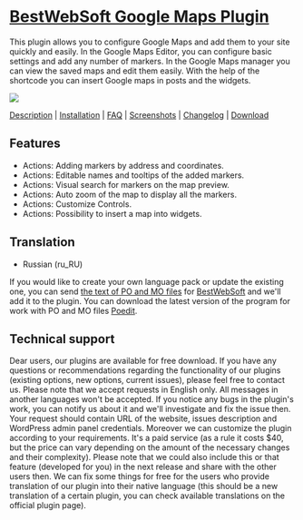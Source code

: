 <a href="http://bestwebsoft.com/plugin/bws-google-maps/" target=_blank>BestWebSoft Google Maps Plugin</a>
========================================

This plugin allows you to configure Google Maps and add them to your site quickly and easily. In the Google Maps Editor, you can configure basic settings and add any number of markers. In the Google Maps manager you can view the saved maps and edit them easily. With the help of the shortcode you can insert Google maps in posts and the widgets. 

<img src="http://bestwebsoft.com/wp-content/uploads/2014/03/google-maps-banner-website.jpg" />

<a href="http://bestwebsoft.com/plugin/bws-google-maps/#description" target=_blank>Description</a> | 
<a href="http://bestwebsoft.com/plugin/bws-google-maps/#installation" target=_blank>Installation</a> | 
<a href="http://bestwebsoft.com/plugin/bws-google-maps/#faq" target=_blank>FAQ</a> | 
<a href="http://bestwebsoft.com/plugin/bws-google-maps/#screenshots" target=_blank>Screenshots</a> | 
<a href="http://bestwebsoft.com/plugin/bws-google-maps/#changelog" target=_blank>Changelog</a> | 
<a href="http://bestwebsoft.com/plugin/bws-google-maps/#download" target=_blank>Download</a>

Features
-----------------------------
* Actions: Adding markers by address and coordinates.
* Actions: Editable names and tooltips of the added markers.
* Actions: Visual search for markers on the map preview.
* Actions: Auto zoom of the map to display all the markers.
* Actions: Customize Controls.
* Actions: Possibility to insert a map into widgets.


Translation
-----------------------------
* Russian (ru_RU)

If you would like to create your own language pack or update the existing one, you can send <a href="http://codex.wordpress.org/Translating_WordPress" target="_blank">the text of PO and MO files</a> for <a href="http://support.bestwebsoft.com" target="_blank">BestWebSoft</a> and we'll add it to the plugin. You can download the latest version of the program for work with PO and MO files  <a href="http://www.poedit.net/download.php" target="_blank">Poedit</a>.


Technical support
-----------------------------
Dear users, our plugins are available for free download. If you have any questions or recommendations regarding the functionality of our plugins (existing options, new options, current issues), please feel free to contact us. Please note that we accept requests in English only. All messages in another languages won't be accepted. If you notice any bugs in the plugin's work, you can notify us about it and we'll investigate and fix the issue then. Your request should contain URL of the website, issues description and WordPress admin panel credentials. Moreover we can customize the plugin according to your requirements. It's a paid service (as a rule it costs $40, but the price can vary depending on the amount of the necessary changes and their complexity). Please note that we could also include this or that feature (developed for you) in the next release and share with the other users then. We can fix some things for free for the users who provide translation of our plugin into their native language (this should be a new translation of a certain plugin, you can check available translations on the official plugin page).
